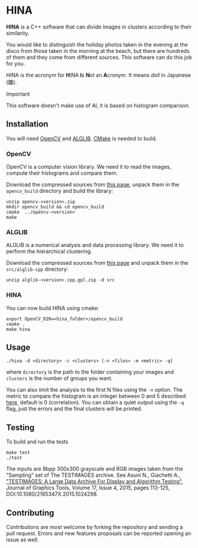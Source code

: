 # HINA

**HINA** is a C++ software that can divide images in clusters according to their similarity.

You would like to distinguish the holiday photos taken in the evening at the disco from those taken in the morning at the beach, but there are hundreds of them and they come from different sources. This software can do this job for you.

HINA is the acronym for **H**INA **I**s **N**ot an **A**cronym. It means *doll* in Japanese (雛).

> [!IMPORTANT]
> This software doesn't make use of AI, it is based on histogram comparison.

## Installation
You will need [OpenCV](https://opencv.org/ "OpenCV") and [ALGLIB](https://www.alglib.net). [CMake](https://cmake.org/) is needed to build.

### OpenCV
OpenCV is a computer vision library. We need it to read the images, compute their histograms and compare them.

Download the compressed sources from [this page](https://github.com/opencv/opencv/releases), unpack them in the `opencv_build` directory and build the library:
```
unzip opencv-<version>.zip
mkdir opencv_build && cd opencv_build
cmake  ../opencv-<version>
make
```
### ALGLIB
ALGLIB is a numerical analysis and data processing library. We need it to perform the hierarchical clustering.

Download the compressed sources from [this page](https://www.alglib.net/download.php#cpp) and unpack them in the `src/alglib-cpp` directory:
```
unzip alglib-<version>.cpp.gpl.zip -d src
```

### HINA
You can now build HINA using cmake:
```
export OpenCV_DIR=<hina_folder>/opencv_build
cmake .
make hina
```

## Usage
```
./hina -d <directory> -c <clusters> [-n <files> -m <metric> -q]
```
where `directory` is the path to the folder containing your images and `clusters` is the number of groups you want.

You can also limit the analysis to the first N files using the `-n` option. The metric to compare the histogram is an integer between 0 and 5 described [here](https://docs.opencv.org/4.x/d6/dc7/group__imgproc__hist.html#ga994f53817d621e2e4228fc646342d386), default is 0 (correlation). You can obtain a quiet output using the `-q` flag, just the errors and the final clusters will be printed.

## Testing 
To build and run the tests
```
make test
./test
```
The inputs are 8bpp 300x300 grayscale and RGB images taken from the "Sampling" set of The TESTIMAGES archive. See Asuni N., Giachetti A., ["TESTIMAGES: A Large Data Archive For Display and Algorithm Testing"](https://www.tandfonline.com/doi/abs/10.1080/2165347X.2015.1024298?journalCode=ujgt21), Journal of Graphics Tools, Volume 17, Issue 4, 2015, pages 113-125, DOI:10.1080/2165347X.2015.1024298.

## Contributing
Contributions are most welcome by forking the repository and sending a pull request. Errors and new features proposals can be reported opening an issue as well.


